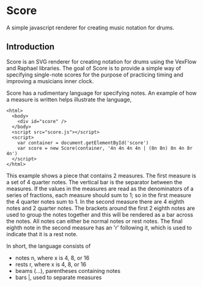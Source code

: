 Score
=====

A simple javascript renderer for creating music notation for drums.


Introduction
--------------------------------------------------

Score is an SVG renderer for creating notation for drums using the VexFlow and
Raphael libraries. The goal of Score is to provide a simple way of specifying
single-note scores for the purpose of practicing timing and improving a
musicians inner clock.

Score has a rudimentary language for specifying notes. An example of how a
measure is written helps illustrate the language,

```
<html>
  <body>
    <div id="score" />
  </body>
  <script src="score.js"></script>
  <script>
    var container = document.getElementById('score')
    var score = new Score(container, '4n 4n 4n 4n | (8n 8n) 8n 4n 8r 4n')
  </script>
</html>
```

This example shows a piece that contains 2 measures. The first measure is a set
of 4 quarter notes. The vertical bar is the separator between the measures.  If
the values in the measures are read as the denominators of a series of
fractions, each measure should sum to 1; so in the first measure the 4 quarter
notes sum to 1. In the second measure there are 4 eighth notes and 2 quarter
notes. The brackets around the first 2 eighth notes are used to group the notes
together and this will be rendered as a bar across the notes. All notes can
either be normal notes or rest notes. The final eighth note in the second
measure has an 'r' following it, which is used to indicate that it is a rest
note.

In short, the language consists of

* notes <x>n, where x is 4, 8, or 16
* rests <x>r, where x is 4, 8, or 16
* beams (...), parentheses containing notes
* bars |, used to separate measures
